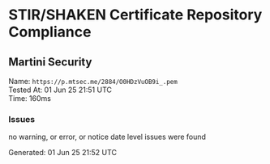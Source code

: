 # STIR/SHAKEN Certificate Repository Compliance

## Martini Security

Name: `https://p.mtsec.me/2884/O0HDzVuOB9i_.pem`\
Tested At: 01 Jun 25 21:51 UTC\
Time: 160ms

### Issues

no warning, or error, or notice date level issues were found

Generated: 01 Jun 25 21:52 UTC